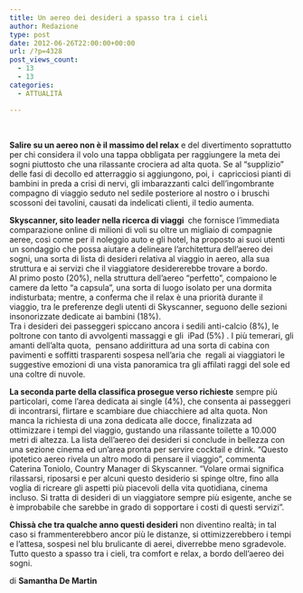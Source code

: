 ```yaml
---
title: Un aereo dei desideri a spasso tra i cieli
author: Redazione
type: post
date: 2012-06-26T22:00:00+00:00
url: /?p=4328
post_views_count:
  - 13
  - 13
categories:
  - ATTUALITÀ

---
```

&nbsp;

**Salire su un aereo non &egrave; il massimo del relax** e del divertimento soprattutto per chi considera il volo una tappa obbligata per raggiungere la meta dei sogni piuttosto che una rilassante crociera ad alta quota. Se al &ldquo;supplizio&rdquo; delle fasi di decollo ed atterraggio si aggiungono, poi, i&nbsp; capricciosi pianti di bambini in preda a crisi di nervi, gli imbarazzanti calci dell&#8217;ingombrante compagno di viaggio seduto nel sedile posteriore al nostro o i bruschi scossoni dei tavolini, causati da indelicati clienti, il tedio aumenta.

**Skyscanner, sito leader nella ricerca di viaggi&nbsp;** che fornisce l&rsquo;immediata comparazione online di milioni di voli su oltre un migliaio di compagnie aeree, cos&igrave; come per il noleggio auto e gli hotel, ha proposto ai suoi utenti un sondaggio che possa aiutare a delineare l&#8217;architettura dell&#8217;aereo dei sogni, una sorta di lista di desideri relativa al viaggio in aereo, alla sua struttura e ai servizi che il viaggiatore desidererebbe trovare a bordo.  
Al primo posto (20%), nella struttura dell&#8217;aereo &ldquo;perfetto&rdquo;, compaiono le camere da letto &ldquo;a capsula&rdquo;, una sorta di luogo isolato per una dormita indisturbata; mentre, a conferma che il relax &egrave; una priorit&agrave; durante il viaggio, tra le preferenze degli utenti di Skyscanner, seguono delle sezioni insonorizzate dedicate ai bambini&nbsp;(18%).  
Tra i desideri dei passeggeri spiccano ancora i sedili anti-calcio (8%), le poltrone con tanto di avvolgenti massaggi e gli&nbsp; iPad (5%) . I pi&ugrave; temerari, gli amanti dell&#8217;alta quota,&nbsp; pensano addirittura ad una sorta di cabina con pavimenti e soffitti trasparenti sospesa nell&#8217;aria che&nbsp; regali ai viaggiatori le suggestive emozioni di una vista panoramica tra gli affilati raggi del sole ed una coltre di nuvole. 

**La seconda parte della classifica prosegue verso richieste** sempre pi&ugrave; particolari, come l&rsquo;area dedicata ai single (4%), che consenta ai passeggeri di incontrarsi, flirtare e scambiare due chiacchiere ad alta quota. Non manca la richiesta di una zona dedicata alle docce, finalizzata ad ottimizzare i tempi del viaggio, gustando una rilassante toilette a 10.000 metri di altezza. La lista dell&rsquo;aereo dei desideri si conclude in bellezza con una&nbsp;sezione cinema&nbsp;ed un&rsquo;area pronta per servire cocktail e drink. &ldquo;Questo ipotetico aereo rivela un altro modo di pensare il viaggio&rdquo;, commenta Caterina Toniolo, Country Manager di Skyscanner. &ldquo;Volare ormai significa rilassarsi, riposarsi e per alcuni questo desiderio si spinge oltre, fino alla voglia di ricreare gli aspetti pi&ugrave; piacevoli della vita quotidiana, cinema incluso. Si tratta di desideri di un viaggiatore sempre pi&ugrave; esigente, anche se &egrave; improbabile che sarebbe in grado di sopportare i costi di questi servizi&rdquo;. 

**Chiss&agrave; che tra qualche anno questi desideri** non diventino realt&agrave;; in tal caso si frammenterebbero ancor pi&ugrave; le distanze, si ottimizzerebbero i tempi e l&#8217;attesa, sospesi nel blu brulicante di aerei, diverrebbe meno sgradevole. Tutto questo a spasso tra i cieli, tra comfort e relax, a bordo dell&#8217;aereo dei sogni.

di **Samantha De Martin**

&nbsp;